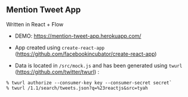 ## Mention Tweet App

Written in React + Flow

- DEMO: https://mention-tweet-app.herokuapp.com/

- App created using `create-react-app` (https://github.com/facebookincubator/create-react-app)
- Data is located in `/src/mock.js` and has been generated using `twurl` (https://github.com/twitter/twurl) :
```
% twurl authorize --consumer-key key --consumer-secret secret`
% twurl /1.1/search/tweets.json?q=%23reactjs&src=tyah
```
